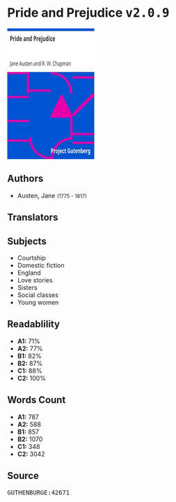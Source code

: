 # Pride and Prejudice <kbd>v2.0.9</kbd>

![](./cover.medium.jpg "")

## Authors


 - Austen, Jane <small>(1775 - 1817)</small>

## Translators



## Subjects


 - Courtship
 - Domestic fiction
 - England
 - Love stories
 - Sisters
 - Social classes
 - Young women

## Readablility


 - **A1:** 71%
 - **A2:** 77%
 - **B1:** 82%
 - **B2:** 87%
 - **C1:** 88%
 - **C2:** 100%

## Words Count


 - **A1:** 787
 - **A2:** 588
 - **B1:** 857
 - **B2:** 1070
 - **C1:** 348
 - **C2:** 3042

## Source


<kbd>GUTHENBURGE:42671</kbd>
